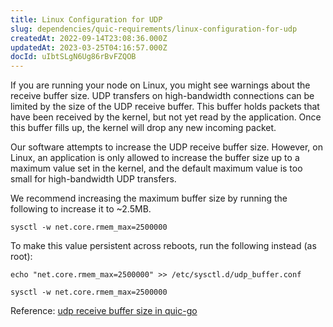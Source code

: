 ```yaml
---
title: Linux Configuration for UDP
slug: dependencies/quic-requirements/linux-configuration-for-udp
createdAt: 2022-09-14T23:08:36.000Z
updatedAt: 2023-03-25T04:16:57.000Z
docId: uIbtSLgN6Ug86rBvFZQOB
---
```


If you are running your node on Linux, you might see warnings about the receive buffer size.
UDP transfers on high-bandwidth connections can be limited by the size of the UDP receive buffer. This buffer holds packets that have been received by the kernel, but not yet read by the application. Once this buffer fills up, the kernel will drop any new incoming packet.

Our software attempts to increase the UDP receive buffer size. However, on Linux, an application is only allowed to increase the buffer size up to a maximum value set in the kernel, and the default maximum value is too small for high-bandwidth UDP transfers.


We recommend increasing the maximum buffer size by running the following to increase it to \~2.5MB.

```none
sysctl -w net.core.rmem_max=2500000
```

To make this value persistent across reboots, run the following instead (as root):

```none
echo "net.core.rmem_max=2500000" >> /etc/sysctl.d/udp_buffer.conf

sysctl -w net.core.rmem_max=2500000
```

Reference: [udp receive buffer size in quic-go](https://github.com/lucas-clemente/quic-go/wiki/UDP-Receive-Buffer-Size)

